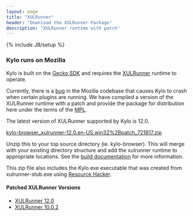 ```yaml
---
layout: page
title: "XULRunner"
header: "Download the XULRunner Package"
description: "XULRunner runtime with patch"
---
```

{% include JB/setup %}

### Kylo runs on Mozilla
Kylo is built on the [Gecko SDK](https://developer.mozilla.org/en/Gecko_SDK) and requires the [XULRunner](https://developer.mozilla.org/en/XULRunner) runtime to operate.

Currently, there is a [bug](https://bugzilla.mozilla.org/show_bug.cgi?id=721817) in the Mozilla codebase that causes Kylo to crash when certain plugins are running. We have compiled a version of the XULRunner runtime with a patch and provide the package for distribution here under the terms of the [MPL](http://www.mozilla.org/MPL).

The latest version of XULRunner supported by Kylo is 12.0. 

<i class="icon-download-alt"></i> [kylo-browser_xulrunner-12.0.en-US.win32%2Bpatch_721817.zip](http://files.kylo.tv/kylo-browser_xulrunner-12.0.en-US.win32%2Bpatch_721817.zip)

Unzip this to your top source directory (ie. kylo-browser). This will merge with your existing directory structure and add the xulrunner runtime to appropriate locations. See the [build documentation](https://github.com/teamkylo/kylo-browser/wiki/Build-Instructions) for more information.

This zip file also includes the Kylo.exe executable that was created from xulrunner-stub.exe using [Resource Hacker](http://www.angusj.com/resourcehacker/).


#### Patched XULRunner Versions
* [XULRunner 12.0](http://files.kylo.tv/kylo-browser_xulrunner-12.0.en-US.win32%2Bpatch_721817.zip)
* [XULRunner 10.0.2](http://files.kylo.tv/kylo-browser_xulrunner-10.0.2.en-US.win32%2Bpatch_721817.zip)
